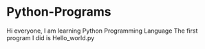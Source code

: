# Python-Programs
Hi everyone, I am learning Python Programming Language
The first program I did is Hello_world.py
